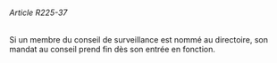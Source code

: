 ###### Article R225-37

Si un membre du conseil de surveillance est nommé au directoire, son mandat au conseil prend fin dès son entrée en fonction.

